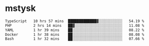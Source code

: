 # mstysk

<!--START_SECTION:waka-->

```txt
TypeScript   10 hrs 57 mins  █████████████▓░░░░░░░░░░░   54.19 %
PHP          2 hrs 14 mins   ██▓░░░░░░░░░░░░░░░░░░░░░░   11.08 %
YAML         1 hr 39 mins    ██░░░░░░░░░░░░░░░░░░░░░░░   08.22 %
Docker       1 hr 38 mins    ██░░░░░░░░░░░░░░░░░░░░░░░   08.08 %
Bash         1 hr 32 mins    ██░░░░░░░░░░░░░░░░░░░░░░░   07.66 %
```

<!--END_SECTION:waka-->
